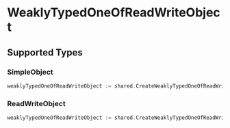 # WeaklyTypedOneOfReadWriteObject


## Supported Types

### SimpleObject

```go
weaklyTypedOneOfReadWriteObject := shared.CreateWeaklyTypedOneOfReadWriteObjectSimpleObject(shared.SimpleObject{/* values here */})
```

### ReadWriteObject

```go
weaklyTypedOneOfReadWriteObject := shared.CreateWeaklyTypedOneOfReadWriteObjectReadWriteObject(shared.ReadWriteObject{/* values here */})
```

